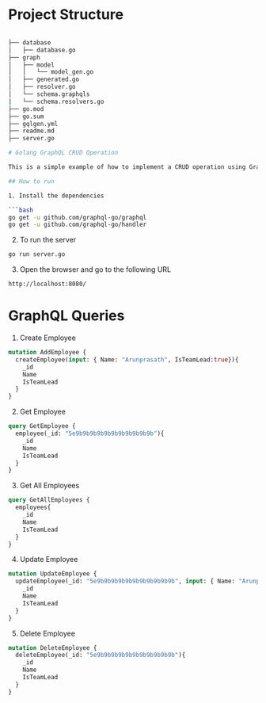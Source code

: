 <!-- GOLANG-GRAPHQL-CRUD OPERATION -->
# Project Structure

```bash

├── database
│   ├── database.go
├── graph
│   ├── model
│   │   └── model_gen.go
│   ├── generated.go
│   ├── resolver.go
│   └── schema.graphqls
|   └── schema.resolvers.go
├── go.mod
├── go.sum
├── gqlgen.yml
├── readme.md
├── server.go

# Golang GraphQL CRUD Operation

This is a simple example of how to implement a CRUD operation using GraphQL and Golang.

## How to run

1. Install the dependencies

```bash
go get -u github.com/graphql-go/graphql
go get -u github.com/graphql-go/handler
```

2. To run the server

```bash
go run server.go
```

3. Open the browser and go to the following URL

```bash
http://localhost:8080/
```



# GraphQL Queries

1. Create Employee

```graphql
mutation AddEmployee {
  createEmployee(input: { Name: "Arunprasath", IsTeamLead:true}){
    _id
    Name
  	IsTeamLead
  }
}
```

2. Get Employee

```graphql
query GetEmployee {
  employee(_id: "5e9b9b9b9b9b9b9b9b9b9b9b"){
    _id
    Name
  	IsTeamLead
  }
}
```

3. Get All Employees

```graphql
query GetAllEmployees {
  employees{
    _id
    Name
  	IsTeamLead
  }
}
```

4. Update Employee

```graphql
mutation UpdateEmployee {
  updateEmployee(_id: "5e9b9b9b9b9b9b9b9b9b9b9b", input: { Name: "Arunprasath", IsTeamLead:false}){
    _id
    Name
  	IsTeamLead
  }
}
```

5. Delete Employee

```graphql
mutation DeleteEmployee {
  deleteEmployee(_id: "5e9b9b9b9b9b9b9b9b9b9b9b"){
    _id
    Name
  	IsTeamLead
  }
}
```

